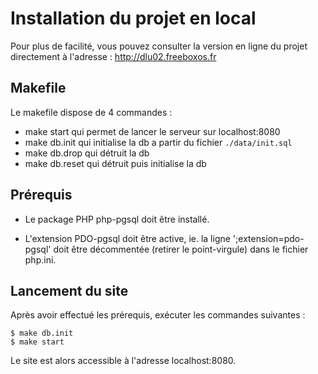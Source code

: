 # Installation du projet en local
Pour plus de facilité, vous pouvez consulter la version en ligne du projet directement à l'adresse : http://dlu02.freeboxos.fr

## Makefile

Le makefile dispose de 4 commandes :
* make start qui permet de lancer le serveur sur localhost:8080
* make db.init qui initialise la db a partir du fichier `./data/init.sql`
* make db.drop qui détruit la db
* make db.reset qui détruit puis initialise la db

## Prérequis

- Le package PHP php-pgsql doit être installé.

- L'extension PDO-pgsql doit être active, ie. la ligne ';extension=pdo-pgsql' doit être décommentée (retirer le point-virgule) dans le fichier php.ini.

## Lancement du site
Après avoir effectué les prérequis, exécuter les commandes suivantes :
```
$ make db.init
$ make start
```
Le site est alors accessible à l'adresse localhost:8080. 
